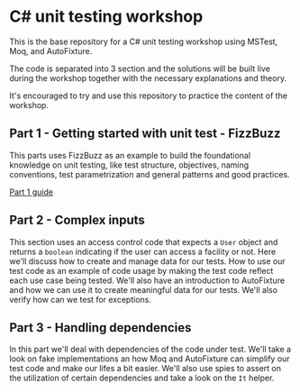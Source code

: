# C# unit testing workshop

This is the base repository for a C# unit testing workshop using MSTest, Moq, and AutoFixture.

The code is separated into 3 section and the solutions will be built live during the workshop together with the necessary explanations and theory.

It's encouraged to try and use this repository to practice the content of the workshop.

## Part 1 - Getting started with unit test - FizzBuzz

This parts uses FizzBuzz as an example to build the foundational knowledge on unit testing, like test structure, objectives, naming conventions, test parametrization and general patterns and good practices.

[Part 1 guide](./Docs/Part%201%20-%20Testing%20Basics%20with%20fizzbuzz.md)

## Part 2 - Complex inputs

This section uses an access control code that expects a `User` object and returns a `boolean` indicating if the user can access a facility or not.
Here we'll discuss how to create and manage data for our tests. How to use our test code as an example of code usage by making the test code reflect each use case being tested. We'll also have an introduction to AutoFixture and how we can use it to create meaningful data for our tests.
We'll also verify how can we test for exceptions.

## Part 3 - Handling dependencies

In this part we'll deal with dependencies of the code under test. We'll take a look on fake implementations an how Moq and AutoFixture can simplify our test code and make our lifes a bit easier.
We'll also use spies to assert on the utilization of certain dependencies and take a look on the `It` helper.
